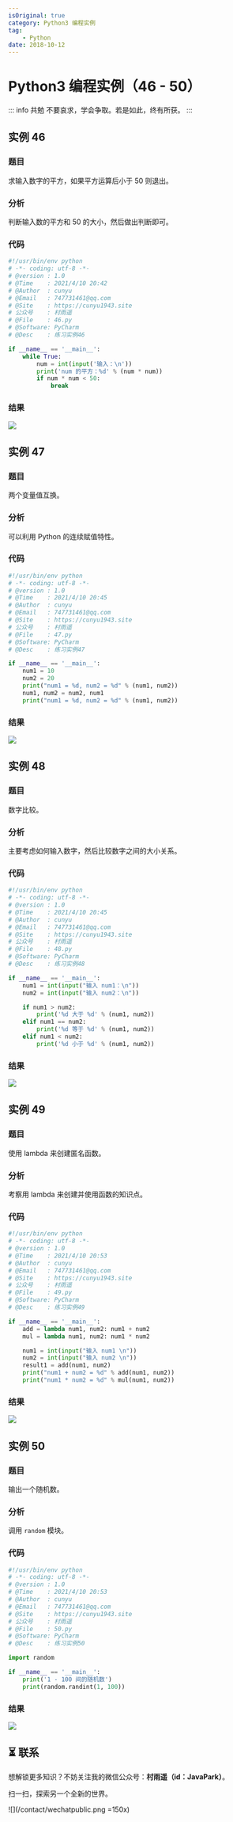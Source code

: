 ```yaml
---
isOriginal: true
category: Python3 编程实例
tag:
    - Python
date: 2018-10-12
---
```


# Python3 编程实例（46 - 50）

::: info 共勉
不要哀求，学会争取。若是如此，终有所获。
:::

## 实例 46

### 题目

求输入数字的平方，如果平方运算后小于 50 则退出。

### 分析

判断输入数的平方和 50 的大小，然后做出判断即可。

### 代码

```python
#!/usr/bin/env python
# -*- coding: utf-8 -*-
# @version : 1.0
# @Time    : 2021/4/10 20:42
# @Author  : cunyu
# @Email   : 747731461@qq.com
# @Site    : https://cunyu1943.site
# 公众号    : 村雨遥
# @File    : 46.py
# @Software: PyCharm
# @Desc    : 练习实例46

if __name__ == '__main__':
    while True:
        num = int(input('输入：\n'))
        print('num 的平方：%d' % (num * num))
        if num * num < 50:
            break
```



### 结果

![](assets/e417bc76768f823c2ed23eb117e2ed66.webp)

## 实例 47

### 题目

两个变量值互换。

### 分析

可以利用 Python 的连续赋值特性。

### 代码

```python
#!/usr/bin/env python
# -*- coding: utf-8 -*-
# @version : 1.0
# @Time    : 2021/4/10 20:45
# @Author  : cunyu
# @Email   : 747731461@qq.com
# @Site    : https://cunyu1943.site
# 公众号    : 村雨遥
# @File    : 47.py
# @Software: PyCharm
# @Desc    : 练习实例47

if __name__ == '__main__':
    num1 = 10
    num2 = 20
    print("num1 = %d, num2 = %d" % (num1, num2))
    num1, num2 = num2, num1
    print("num1 = %d, num2 = %d" % (num1, num2))

```



### 结果

![](assets/f3df8e3672bb85747dc523555c2d63cb.webp)

## 实例 48

### 题目

数字比较。

### 分析

主要考虑如何输入数字，然后比较数字之间的大小关系。

### 代码

```python
#!/usr/bin/env python
# -*- coding: utf-8 -*-
# @version : 1.0
# @Time    : 2021/4/10 20:45
# @Author  : cunyu
# @Email   : 747731461@qq.com
# @Site    : https://cunyu1943.site
# 公众号    : 村雨遥
# @File    : 48.py
# @Software: PyCharm
# @Desc    : 练习实例48

if __name__ == '__main__':
    num1 = int(input("输入 num1：\n"))
    num2 = int(input("输入 num2：\n"))

    if num1 > num2:
        print('%d 大于 %d' % (num1, num2))
    elif num1 == num2:
        print('%d 等于 %d' % (num1, num2))
    elif num1 < num2:
        print('%d 小于 %d' % (num1, num2))

```



### 结果

![](assets/607e99c51283c29b9a3cd7b52348b85b.webp)

## 实例 49

### 题目

使用 lambda 来创建匿名函数。

### 分析

考察用 lambda 来创建并使用函数的知识点。



### 代码

```python
#!/usr/bin/env python
# -*- coding: utf-8 -*-
# @version : 1.0
# @Time    : 2021/4/10 20:53
# @Author  : cunyu
# @Email   : 747731461@qq.com
# @Site    : https://cunyu1943.site
# 公众号    : 村雨遥
# @File    : 49.py
# @Software: PyCharm
# @Desc    : 练习实例49

if __name__ == '__main__':
    add = lambda num1, num2: num1 + num2
    mul = lambda num1, num2: num1 * num2

    num1 = int(input("输入 num1 \n"))
    num2 = int(input("输入 num2 \n"))
    result1 = add(num1, num2)
    print("num1 + num2 = %d" % add(num1, num2))
    print("num1 * num2 = %d" % mul(num1, num2))

```



### 结果

![](assets/4d5e0dd7ac80ee79c72e805a0f788b91.webp)

## 实例 50

### 题目

输出一个随机数。

### 分析

调用 `random` 模块。

### 代码

```python
#!/usr/bin/env python
# -*- coding: utf-8 -*-
# @version : 1.0
# @Time    : 2021/4/10 20:53
# @Author  : cunyu
# @Email   : 747731461@qq.com
# @Site    : https://cunyu1943.site
# 公众号    : 村雨遥
# @File    : 50.py
# @Software: PyCharm
# @Desc    : 练习实例50

import random

if __name__ == '__main__':
    print('1 - 100 间的随机数')
    print(random.randint(1, 100))

```



### 结果

![](assets/952501b20ff658866fae6570388b65e1.webp)

## ⏳ 联系

想解锁更多知识？不妨关注我的微信公众号：**村雨遥（id：JavaPark）**。

扫一扫，探索另一个全新的世界。

![](/contact/wechatpublic.png =150x)

<Share colorful />